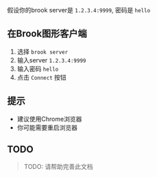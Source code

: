 假设你的brook server是 `1.2.3.4:9999`, 密码是 `hello`

## 在Brook图形客户端

1. 选择 `brook server`
2. 输入server `1.2.3.4:9999`
3. 输入密码 `hello`
4. 点击 `Connect` 按钮

## 提示

* 建议使用Chrome浏览器
* 你可能需要重启浏览器

## TODO

> TODO: 请帮助完善此文档
